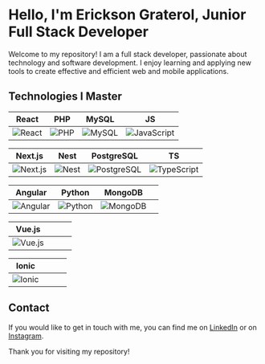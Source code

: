 # Hello, I'm Erickson Graterol, Junior Full Stack Developer

Welcome to my repository! I am a full stack developer, passionate about technology and software development. I enjoy learning and applying new tools to create effective and efficient web and mobile applications.

## Technologies I Master

| React      | PHP        | MySQL       | JS           |
|------------|------------|-------------|--------------|
| ![React](https://upload.wikimedia.org/wikipedia/commons/a/a7/React-icon.svg) | ![PHP](https://upload.wikimedia.org/wikipedia/commons/2/27/PHP-logo.svg) | ![MySQL](https://upload.wikimedia.org/wikipedia/en/0/0a/MySQL_logo.png) | ![JavaScript](https://upload.wikimedia.org/wikipedia/commons/6/6a/JavaScript-logo.png) |

| Next.js    | Nest       | PostgreSQL  | TS           |
|------------|------------|-------------|--------------|
| ![Next.js](https://nextjs.org/static/favicon.ico) | ![Nest](https://nestjs.com/favicon.ico) | ![PostgreSQL](https://upload.wikimedia.org/wikipedia/commons/2/29/Postgresql_elephant.svg) | ![TypeScript](https://upload.wikimedia.org/wikipedia/commons/4/4c/TypeScript_logo_2020.svg) |

| Angular    | Python     | MongoDB     |              |
|------------|------------|-------------|--------------|
| ![Angular](https://upload.wikimedia.org/wikipedia/commons/c/cf/Angular_full_color_logo.svg) | ![Python](https://upload.wikimedia.org/wikipedia/commons/c/c3/Python-logo-notext.svg) | ![MongoDB](https://upload.wikimedia.org/wikipedia/commons/9/93/MongoDB_Logo.svg) |              |

| Vue.js     |            |             |              |
|------------|------------|-------------|--------------|
| ![Vue.js](https://upload.wikimedia.org/wikipedia/commons/9/95/Vue.js_Logo_2.svg) |            |             |              |

| Ionic      |            |             |              |
|------------|------------|-------------|--------------|
| ![Ionic](https://ionicframework.com/docs/img/ionic-logo.svg) |            |             |              |
## Contact

If you would like to get in touch with me, you can find me on [LinkedIn](www.linkedin.com/in/erickson-graterol-5370632a5) or on [Instagram](https://www.instagram.com/erick.gr17/).

Thank you for visiting my repository!
